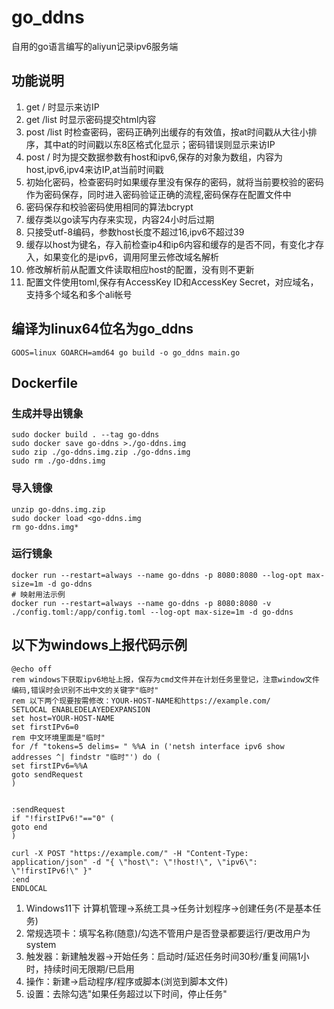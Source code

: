 # go_ddns
自用的go语言编写的aliyun记录ipv6服务端
## 功能说明
1. get / 时显示来访IP
2. get /list 时显示密码提交html内容
3. post /list 时检查密码，密码正确列出缓存的有效值，按at时间戳从大往小排序，其中at的时间戳以东8区格式化显示；密码错误则显示来访IP
4. post / 时为提交数据参数有host和ipv6,保存的对象为数组，内容为host,ipv6,ipv4来访IP,at当前时间戳
5. 初始化密码，检查密码时如果缓存里没有保存的密码，就将当前要校验的密码作为密码保存，同时进入密码验证正确的流程,密码保存在配置文件中
6. 密码保存和校验密码使用相同的算法bcrypt
7. 缓存类以go读写内存来实现，内容24小时后过期
8. 只接受utf-8编码，参数host长度不超过16,ipv6不超过39
9. 缓存以host为键名，存入前检查ip4和ip6内容和缓存的是否不同，有变化才存入，如果变化的是ipv6，调用阿里云修改域名解析
10. 修改解析前从配置文件读取相应host的配置，没有则不更新
11. 配置文件使用toml,保存有AccessKey ID和AccessKey Secret，对应域名，支持多个域名和多个ali帐号

## 编译为linux64位名为go_ddns
```
GOOS=linux GOARCH=amd64 go build -o go_ddns main.go
```

## Dockerfile
### 生成并导出镜象
```
sudo docker build . --tag go-ddns
sudo docker save go-ddns >./go-ddns.img
sudo zip ./go-ddns.img.zip ./go-ddns.img
sudo rm ./go-ddns.img
```
### 导入镜像
```
unzip go-ddns.img.zip
sudo docker load <go-ddns.img
rm go-ddns.img*
```
### 运行镜象
```
docker run --restart=always --name go-ddns -p 8080:8080 --log-opt max-size=1m -d go-ddns
# 映射用法示例
docker run --restart=always --name go-ddns -p 8080:8080 -v ./config.toml:/app/config.toml --log-opt max-size=1m -d go-ddns
```
## 以下为windows上报代码示例

```
@echo off
rem windows下获取ipv6地址上报，保存为cmd文件并在计划任务里登记，注意window文件编码,错误时会识别不出中文的关键字"临时"
rem 以下两个现要按需修改：YOUR-HOST-NAME和https://example.com/
SETLOCAL ENABLEDELAYEDEXPANSION
set host=YOUR-HOST-NAME
set firstIPv6=0
rem 中文环境里面是"临时"
for /f "tokens=5 delims= " %%A in ('netsh interface ipv6 show addresses ^| findstr "临时"') do (
set firstIPv6=%%A
goto sendRequest
)


:sendRequest
if "!firstIPv6!"=="0" (
goto end
)

curl -X POST "https://example.com/" -H "Content-Type: application/json" -d "{ \"host\": \"!host!\", \"ipv6\": \"!firstIPv6!\" }"
:end
ENDLOCAL
```
 1. Windows11下 计算机管理->系统工具->任务计划程序->创建任务(不是基本任务)
 2. 常规选项卡：填写名称(随意)/勾选不管用户是否登录都要运行/更改用户为system
 3. 触发器：新建触发器->开始任务：启动时/延迟任务时间30秒/重复间隔1小时，持续时间无限期/已启用
 4. 操作：新建->启动程序/程序或脚本(浏览到脚本文件)
 5. 设置：去除勾选"如果任务超过以下时间，停止任务"